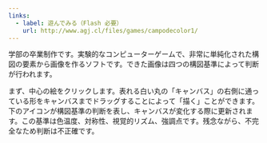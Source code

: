```yaml
---
links:
  - label: 遊んでみる（Flash 必要）
    url: http://www.agj.cl/files/games/campodecolor1/
---
```



学部の卒業制作です。実験的なコンピューターゲームで、非常に単純化された構図の要素から画像を作るソフトです。できた画像は四つの構図基準によって判断が行われます。

まず、中心の絵をクリックします。表れる白い丸の「キャンバス」の右側に通っている形をキャンバスまでドラッグすることによって「描く」ことができます。下のアイコンが構図基準の判断を表し、キャンバスが変化する際に更新されます。この基準は色温度、対称性、視覚的リズム、強調点です。残念ながら、不完全なため判断は不正確です。
